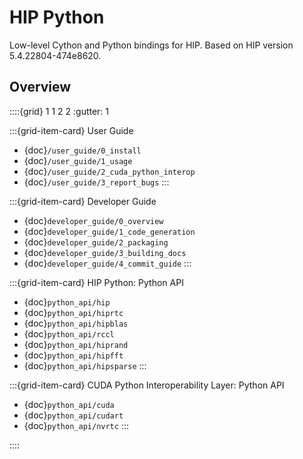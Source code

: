 # HIP Python

Low-level Cython and Python bindings for HIP.
Based on HIP version 5.4.22804-474e8620.

## Overview

::::{grid} 1 1 2 2
:gutter: 1

:::{grid-item-card} User Guide
- {doc}`/user_guide/0_install`
- {doc}`/user_guide/1_usage`
- {doc}`/user_guide/2_cuda_python_interop`
- {doc}`/user_guide/3_report_bugs`
:::

:::{grid-item-card} Developer Guide
- {doc}`developer_guide/0_overview`
- {doc}`developer_guide/1_code_generation`
- {doc}`developer_guide/2_packaging`
- {doc}`developer_guide/3_building_docs`
- {doc}`developer_guide/4_commit_guide`
:::

:::{grid-item-card} HIP Python: Python API
- {doc}`python_api/hip`
- {doc}`python_api/hiprtc`
- {doc}`python_api/hipblas`
- {doc}`python_api/rccl`
- {doc}`python_api/hiprand`
- {doc}`python_api/hipfft`
- {doc}`python_api/hipsparse`
:::

:::{grid-item-card} CUDA Python Interoperability Layer: Python API
- {doc}`python_api/cuda`
- {doc}`python_api/cudart`
- {doc}`python_api/nvrtc`
:::

::::
